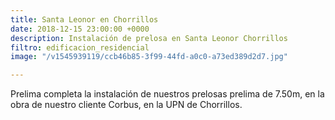 ```yaml
---
title: Santa Leonor en Chorrillos
date: 2018-12-15 23:00:00 +0000
description: Instalación de prelosa en Santa Leonor Chorrillos
filtro: edificacion_residencial
image: "/v1545939119/ccb46b85-3f99-44fd-a0c0-a73ed389d2d7.jpg"

---
```

Prelima completa la instalación de nuestros prelosas prelima de 7.50m, en la obra de nuestro cliente Corbus, en la UPN de Chorrillos.
